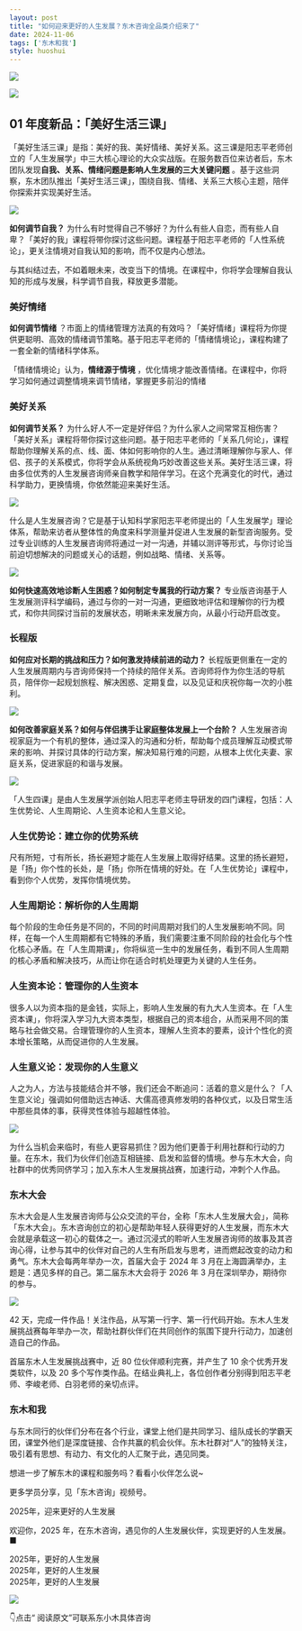 ```yaml
---
layout: post
title: "如何迎来更好的人生发展？东木咨询全品类介绍来了"
date: 2024-11-06
tags: ['东木和我']
style: huoshui
---
```


![](/assets/post_images/2024-11-06-17319182258510.021417665670143915.jpeg)



![](/assets/post_images/2024-11-06-17319182257740.4047852328089083.jpeg)

##  

## 01 年度新品：「美好生活三课」

「美好生活三课」是指：美好的我、美好情绪、美好关系。这三课是阳志平老师创立的「人生发展学」中三大核心理论的大众实战版。在服务数百位来访者后，东木团队发现**自我、关系、情绪问题是影响人生发展的三大关键问题**
。基于这些洞察，东木团队推出「美好生活三课」，围绕自我、情绪、关系三大核心主题，陪伴你探索并实现美好生活。

![](/assets/post_images/2024-11-06-17319182258160.5312831570483185.webp)

**如何调节自我？**
为什么有时觉得自己不够好？为什么有些人自恋，而有些人自卑？「美好的我」课程将带你探讨这些问题。课程基于阳志平老师的「人性系统论」，更关注情境对自我认知的影响，而不仅是内心想法。

与其纠结过去，不如着眼未来，改变当下的情境。在课程中，你将学会理解自我认知的形成与发展，科学调节自我，释放更多潜能。

### 美好情绪

**如何调节情绪**
？市面上的情绪管理方法真的有效吗？「美好情绪」课程将为你提供更聪明、高效的情绪调节策略。基于阳志平老师的「情绪情境论」，课程构建了一套全新的情绪科学体系。

「情绪情境论」认为，**情绪源于情境** ，优化情境才能改善情绪。在课程中，你将学习如何通过调整情境来调节情绪，掌握更多前沿的情绪

### 美好关系

**如何调节关系？**
为什么好人不一定是好伴侣？为什么家人之间常常互相伤害？「美好关系」课程将带你探讨这些问题。基于阳志平老师的「关系几何论」，课程帮助你理解关系的点、线、面、体如何影响你的人生。通过清晰理解你与家人、伴侣、孩子的关系模式，你将学会从系统视角巧妙改善这些关系。美好生活三课，将由多位优秀的人生发展咨询师亲自教学和陪伴学习。在这个充满变化的时代，通过科学助力，更换情境，你依然能迎来美好生活。

![](/assets/post_images/2024-11-06-17319182258760.11517953348334209.webp)

什么是人生发展咨询？它是基于认知科学家阳志平老师提出的「人生发展学」理论体系，帮助来访者从整体性的角度来科学测量并促进人生发展的新型咨询服务。受过专业训练的人生发展咨询师将通过一对一沟通，并辅以测评等形式，与你讨论当前迫切想解决的问题或关心的话题，例如战略、情绪、关系等。

![](/assets/post_images/2024-11-06-17319182258890.7473482259461375.webp)

**如何快速高效地诊断人生困惑？如何制定专属我的行动方案？**
专业版咨询基于人生发展测评科学编码，通过与你的一对一沟通，更细致地评估和理解你的行为模式，和你共同探讨当前的发展状态，明晰未来发展方向，从最小行动开启改变。

### 长程版

**如何应对长期的挑战和压力？如何激发持续前进的动力？**
长程版更侧重在一定的人生发展周期内与咨询师保持一个持续的陪伴关系。咨询师将作为你生活的导航员，陪伴你一起规划旅程、解决困惑、定期复盘，以及见证和庆祝你每一次的小胜利。

![](/assets/post_images/2024-11-06-17319182258680.9247272026088138.webp)

**如何改善家庭关系？如何与伴侣携手让家庭整体发展上一个台阶？**
人生发展咨询视家庭为一个有机的整体，通过深入的沟通和分析，帮助每个成员理解互动模式带来的影响、并探讨具体的行动方案，解决知易行难的问题，从根本上优化夫妻、家庭关系，促进家庭的和谐与发展。

![](/assets/post_images/2024-11-06-17319182258980.2924241912302221.webp)

「人生四课」是由人生发展学派创始人阳志平老师主导研发的四门课程，包括：人生优势论、人生周期论、人生资本论和人生意义论。

### 人生优势论：建立你的优势系统

尺有所短，寸有所长，扬长避短才能在人生发展上取得好结果。这里的扬长避短，是「扬」你个性的长处，是「扬」你所在情境的好处。在「人生优势论」课程中，
看到你个人优势，发挥你情境优势。

### 人生周期论：解析你的人生周期

每个阶段的生命任务是不同的，不同的时间周期对我们的人生发展影响不同。同样，在每一个人生周期都有它特殊的矛盾，我们需要注重不同阶段的社会化与个性化核心矛盾。在「人生周期课」，你将纵览一生中的发展任务，看到不同人生周期的核心矛盾和解决技巧，从而让你在适合时机处理更为关键的人生任务。

### 人生资本论：管理你的人生资本

很多人以为资本指的是金钱，实际上，影响人生发展的有九大人生资本。在「人生资本课」，你将深入学习九大资本类型，根据自己的资本组合，从而采用不同的策略与社会做交易。合理管理你的人生资本，理解人生资本的要素，设计个性化的资本增长策略，从而促进你的人生发展。

### 人生意义论：发现你的人生意义

人之为人，方法与技能结合并不够，我们还会不断追问：活着的意义是什么？「人生意义论」强调如何借助远古神话、大儒高德真修发明的各种仪式，以及日常生活中那些具体的事，获得灵性体验与超越性体验。

![](/assets/post_images/2024-11-06-17319182258070.79532519266302.webp)

为什么当机会来临时，有些人更容易抓住？因为他们更善于利用社群和行动的力量。在东木，我们为伙伴们创造互相链接、启发和监督的情境。参与东木大会，向社群中的优秀同侪学习；加入东木人生发展挑战赛，加速行动，冲刺个人作品。

### 东木大会

东木大会是人生发展咨询师与公众交流的平台，全称「东木人生发展大会」，简称「东木大会」。东木咨询创立的初心是帮助年轻人获得更好的人生发展，而东木大会就是承载这一初心的载体之一。通过沉浸式的聆听人生发展咨询师的故事及其咨询心得，让参与其中的伙伴对自己的人生有所启发与思考，进而燃起改变的动力和勇气。东木大会每两年举办一次，首届大会于
2024 年 3 月在上海圆满举办，主题是：遇见多样的自己。第二届东木大会将于 2026 年 3 月在深圳举办，期待你的参与。

![](/assets/post_images/2024-11-06-17319182258500.92077155792467.webp)

42
天，完成一件作品！关注作品，从写第一行字、第一行代码开始。东木人生发展挑战赛每年举办一次，帮助社群伙伴们在共同创作的氛围下提升行动力，加速创造自己的作品。

首届东木人生发展挑战赛中，近 80 位伙伴顺利完赛，并产生了 10 余个优秀开发类软件，以及 20
多个写作类作品。在结业典礼上，各位创作者分别得到阳志平老师、李峻老师、白羽老师的亲切点评。

### 东木和我

与东木同行的伙伴们分布在各个行业，课堂上他们是共同学习、组队成长的学霸天团，课堂外他们是深度链接、合作共赢的机会伙伴。东木社群对“人”的独特关注，吸引着有思想、有动力、有文化的人汇聚于此，遇见同类。

想进一步了解东木的课程和服务吗？看看小伙伴怎么说~

更多学员分享，见「东木咨询」视频号。

2025年，迎来更好的人生发展

欢迎你，2025 年，在东木咨询，遇见你的人生发展伙伴，实现更好的人生发展。■

2025年，更好的人生发展  
2025年，更好的人生发展  
2025年，更好的人生发展

![](/assets/post_images/2024-11-06-17319182257330.9147376902737059.gif)

👇点击“ 阅读原文”可联系东小木具体咨询